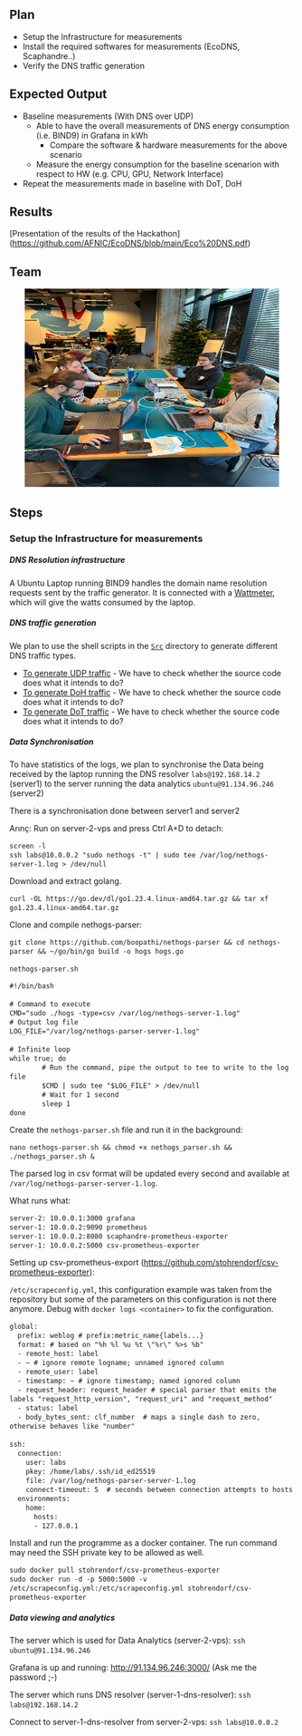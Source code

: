 ## Plan

* Setup the Infrastructure for measurements
* Install the required softwares for measurements (EcoDNS, Scaphandre..)
* Verify the DNS traffic generation


## Expected Output
* Baseline measurements (With DNS over UDP)
  * Able to have the overall measurements of DNS energy consumption (i.e. BIND9) in Grafana in kWh
    * Compare the software & hardware measurements for the above scenario 
  * Measure the energy consumption for the baseline scenarion with respect to HW (e.g. CPU, GPU, Network Interface)
* Repeat the measurements made in baseline with DoT, DoH

## Results
[Presentation of the results of the Hackathon] (https://github.com/AFNIC/EcoDNS/blob/main/Eco%20DNS.pdf)

## Team  

<p align="center">
  <img width="450" height="350" src="https://github.com/AFNIC/EcoDNS/blob/main/Images/HackathonTeam.jpeg">
</p>

## Steps 
### Setup the Infrastructure for measurements

##### DNS Resolution infrastructure

A Ubuntu Laptop running BIND9 handles the domain name resolution requests sent by the traffic generator. It is connected with a [Wattmeter](https://www.yoctopuce.com/EN/products/capteurs-electriques-usb/yocto-watt), which will give the watts consumed by the laptop.

##### DNS traffic generation
We plan to use the shell scripts in the [`Src`](Src/) directory to generate different DNS traffic types.
* [To generate UDP traffic](Src/request2.sh)  - We have to check whether the source code does what it intends to do?
* [To generate DoH traffic](Src/request_doh.sh)  - We have to check whether the source code does what it intends to do?
* [To generate DoT traffic](Src/request_dot.sh)  - We have to check whether the source code does what it intends to do?

##### Data Synchronisation

To have statistics of the logs, we plan to synchronise the Data being received by the laptop running the DNS resolver `labs@192.168.14.2` (server1) to the server running the data analytics `ubuntu@91.134.96.246` (server2)

There is a synchronisation done between server1 and server2

Arınç: Run on server-2-vps and press Ctrl A+D to detach:
```
screen -l
ssh labs@10.0.0.2 "sudo nethogs -t" | sudo tee /var/log/nethogs-server-1.log > /dev/null
```

Download and extract golang.
```
curl -OL https://go.dev/dl/go1.23.4.linux-amd64.tar.gz && tar xf go1.23.4.linux-amd64.tar.gz
```

Clone and compile nethogs-parser:
```
git clone https://github.com/boopathi/nethogs-parser && cd nethogs-parser && ~/go/bin/go build -o hogs hogs.go
```

`nethogs-parser.sh`
```
#!/bin/bash

# Command to execute
CMD="sudo ./hogs -type=csv /var/log/nethogs-server-1.log"
# Output log file
LOG_FILE="/var/log/nethogs-parser-server-1.log"

# Infinite loop
while true; do
        # Run the command, pipe the output to tee to write to the log file
        $CMD | sudo tee "$LOG_FILE" > /dev/null
        # Wait for 1 second
        sleep 1
done
```

Create the `nethogs-parser.sh` file and run it in the background:
```
nano nethogs-parser.sh && chmod +x nethogs_parser.sh && ./nethogs_parser.sh &
```

The parsed log in csv format will be updated every second and available at `/var/log/nethogs-parser-server-1.log`.

What runs what:
```
server-2: 10.0.0.1:3000 grafana
server-1: 10.0.0.2:9090 prometheus
server-1: 10.0.0.2:8080 scaphandre-prometheus-exporter
server-1: 10.0.0.2:5000 csv-prometheus-exporter
```

Setting up csv-prometheus-export (https://github.com/stohrendorf/csv-prometheus-exporter):

`/etc/scrapeconfig.yml`, this configuration example was taken from the repository but some of the parameters on this configuration is not there anymore. Debug with `docker logs <container>` to fix the configuration.
```
global:
  prefix: weblog # prefix:metric_name{labels...}
  format: # based on "%h %l %u %t \"%r\" %>s %b"
  - remote_host: label
  - ~ # ignore remote logname; unnamed ignored column
  - remote_user: label
  - timestamp: ~ # ignore timestamp; named ignored column
  - request_header: request_header # special parser that emits the labels "request_http_version", "request_uri" and "request_method"
  - status: label
  - body_bytes_sent: clf_number  # maps a single dash to zero, otherwise behaves like "number"

ssh:
  connection:
    user: labs
    pkey: /home/labs/.ssh/id_ed25519
    file: /var/log/nethogs-parser-server-1.log
    connect-timeout: 5  # seconds between connection attempts to hosts
  environments:
    home:
      hosts:
      - 127.0.0.1

```

Install and run the programme as a docker container. The run command may need the SSH private key to be allowed as well.
```
sudo docker pull stohrendorf/csv-prometheus-exporter
sudo docker run -d -p 5000:5000 -v /etc/scrapeconfig.yml:/etc/scrapeconfig.yml stohrendorf/csv-prometheus-exporter
```

##### Data viewing and analytics

The server which is used for Data Analytics (server-2-vps): `ssh ubuntu@91.134.96.246`

Grafana is up and running: http://91.134.96.246:3000/ (Ask me the password ;-)

The server which runs DNS resolver (server-1-dns-resolver): `ssh labs@192.168.14.2`

Connect to server-1-dns-resolver from server-2-vps: `ssh labs@10.0.0.2`

